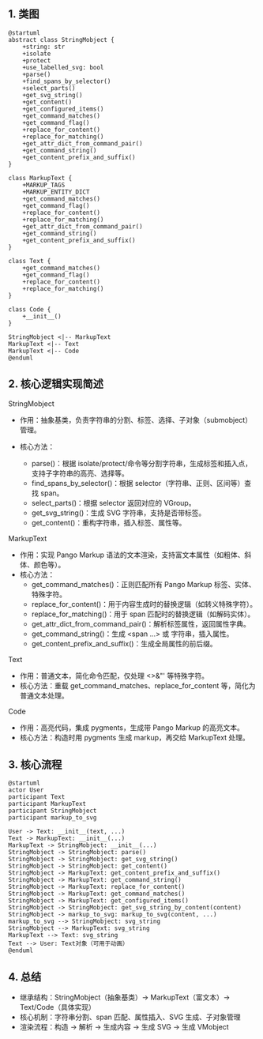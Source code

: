## 1. 类图
```plantuml
@startuml
abstract class StringMobject {
    +string: str
    +isolate
    +protect
    +use_labelled_svg: bool
    +parse()
    +find_spans_by_selector()
    +select_parts()
    +get_svg_string()
    +get_content()
    +get_configured_items()
    +get_command_matches()
    +get_command_flag()
    +replace_for_content()
    +replace_for_matching()
    +get_attr_dict_from_command_pair()
    +get_command_string()
    +get_content_prefix_and_suffix()
}

class MarkupText {
    +MARKUP_TAGS
    +MARKUP_ENTITY_DICT
    +get_command_matches()
    +get_command_flag()
    +replace_for_content()
    +replace_for_matching()
    +get_attr_dict_from_command_pair()
    +get_command_string()
    +get_content_prefix_and_suffix()
}

class Text {
    +get_command_matches()
    +get_command_flag()
    +replace_for_content()
    +replace_for_matching()
}

class Code {
    +__init__()
}

StringMobject <|-- MarkupText
MarkupText <|-- Text
MarkupText <|-- Code
@enduml
```

## 2. 核心逻辑实现简述
StringMobject

- 作用：抽象基类，负责字符串的分割、标签、选择、子对象（submobject）管理。

- 核心方法：
  - parse()：根据 isolate/protect/命令等分割字符串，生成标签和插入点，支持子字符串的高亮、选择等。
  - find_spans_by_selector()：根据 selector（字符串、正则、区间等）查找 span。
  - select_parts()：根据 selector 返回对应的 VGroup。
  - get_svg_string()：生成 SVG 字符串，支持是否带标签。
  - get_content()：重构字符串，插入标签、属性等。

MarkupText
- 作用：实现 Pango Markup 语法的文本渲染，支持富文本属性（如粗体、斜体、颜色等）。
- 核心方法：
  - get_command_matches()：正则匹配所有 Pango Markup 标签、实体、特殊字符。
  - replace_for_content()：用于内容生成时的替换逻辑（如转义特殊字符）。
  - replace_for_matching()：用于 span 匹配时的替换逻辑（如解码实体）。
  - get_attr_dict_from_command_pair()：解析标签属性，返回属性字典。
  - get_command_string()：生成 <span ...> 或 字符串，插入属性。
  - get_content_prefix_and_suffix()：生成全局属性的前后缀。

Text
- 作用：普通文本，简化命令匹配，仅处理 <>&"' 等特殊字符。
- 核心方法：重载 get_command_matches、replace_for_content 等，简化为普通文本处理。

Code
- 作用：高亮代码，集成 pygments，生成带 Pango Markup 的高亮文本。
- 核心方法：构造时用 pygments 生成 markup，再交给 MarkupText 处理。

## 3. 核心流程
```plantuml
@startuml
actor User
participant Text
participant MarkupText
participant StringMobject
participant markup_to_svg

User -> Text: __init__(text, ...)
Text -> MarkupText: __init__(...)
MarkupText -> StringMobject: __init__(...)
StringMobject -> StringMobject: parse()
StringMobject -> StringMobject: get_svg_string()
StringMobject -> StringMobject: get_content()
StringMobject -> MarkupText: get_content_prefix_and_suffix()
StringMobject -> MarkupText: get_command_string()
StringMobject -> MarkupText: replace_for_content()
StringMobject -> MarkupText: get_command_matches()
StringMobject -> MarkupText: get_configured_items()
StringMobject -> StringMobject: get_svg_string_by_content(content)
StringMobject -> markup_to_svg: markup_to_svg(content, ...)
markup_to_svg --> StringMobject: svg_string
StringMobject --> MarkupText: svg_string
MarkupText --> Text: svg_string
Text --> User: Text对象（可用于动画）
@enduml
```
## 4. 总结
- 继承结构：StringMobject（抽象基类）→ MarkupText（富文本）→ Text/Code（具体实现）
- 核心机制：字符串分割、span 匹配、属性插入、SVG 生成、子对象管理
- 渲染流程：构造 → 解析 → 生成内容 → 生成 SVG → 生成 VMobject
